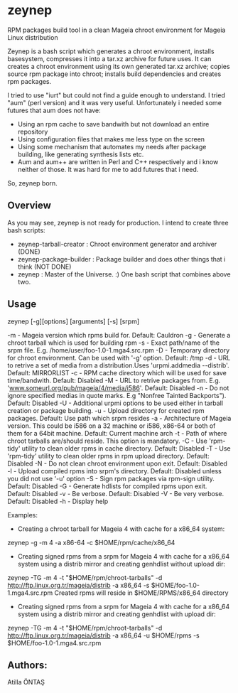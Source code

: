 zeynep
======

RPM packages build tool in a clean Mageia chroot environment for Mageia Linux distribution

Zeynep is a bash script which generates a chroot environment, installs basesystem, compresses it
into a tar.xz archive for future uses. It can creates a chroot environment using its own generated tar.xz
archive; copies source rpm package into chroot; installs build dependencies and creates rpm packages.

I tried to use "iurt" but could not find a guide enough to understand. I tried "aum" (perl version)
and it was very useful. Unfortunately i needed some futures that aum does not have:

- Using an rpm cache to save bandwith but not download an entire repository
- Using configuration files that makes me less type on the screen
- Using some mechanism that automates my needs after package building, like generating
synthesis lists etc.
- Aum and aum++ are written in Perl and C++ respectively and i know neither of those. It was hard for me to
add futures that i need.

So, zeynep born. 

Overview
------------
As you may see, zeynep is not ready for production. I intend to create three bash scripts:
- zeynep-tarball-creator : Chroot environment generator and archiver (DONE)
- zeynep-package-builder : Package builder and does other things that i think (NOT DONE)
- zeynep : Master of the Universe. :) One bash script that combines above two.

Usage
------------
zeynep [-g][options] [arguments] [-s] [srpm]

 -m        - Mageia version which rpms build for. Default: Cauldron
 -g        - Generate a chroot tarball which is used for building rpm
 -s        - Exact path/name of the srpm file. E.g. /home/user/foo-1.0-1.mga4.src.rpm
 -D        - Temporary directory for chroot environment. Can be used with '-g' option. Default: /tmp
 -d        - URL to retrive a set of media from a distribution.Uses 'urpmi.addmedia --distrib'. Default: MIRRORLIST
 -c        - RPM cache directory which will be used for save time/bandwith. Default: Disabled
 -M        - URL to retrive packages from. E.g. 'www.someurl.org/pub/mageia/4/media/i586'. Default: Disabled
 -n        - Do not ignore specified medias in quote marks. E.g "Nonfree Tainted Backports"). Default: Disabled
 -U        - Additional urpmi options to be used either in tarball creation or package building.
 -u        - Upload directory for created rpm packages. Default: Use path which srpm resides
 -a        - Architecture of Mageia version. This could be i586 on a 32 machine or i586, x86-64 or both of them for a 64bit machine. Default: Current machine arch
 -t        - Path of where chroot tarballs are/should reside. This option is mandatory.
 -C        - Use 'rpm-tidy' utility to clean older rpms in cache directory. Default: Disabled
 -T        - Use 'rpm-tidy' utility to clean older rpms in rpm upload directory. Default: Disabled
 -N        - Do not clean chroot environment upon exit. Default: Disabled
 -l        - Upload compiled rpms into srpm's directory. Default: Disabled unless you did not use '-u' option
 -S        - Sign rpm packages via rpm-sign utility. Default: Disabled
 -G        - Generate hdlists for compiled rpms upon exit. Default: Disabled
 -v        - Be verbose. Default: Disabled
 -V        - Be very verbose. Default: Disabled
 -h        - Display help
 
Examples:

* Creating a chroot tarball for Mageia 4 with cache for a x86_64 system:

zeynep -g -m 4 -a x86-64 -c $HOME/rpm/cache/x86_64

* Creating signed rpms from a srpm for Mageia 4 with cache for a x86_64 system using a distrib mirror and creating genhdlist without upload dir:

zeynep -TG -m 4 -t "$HOME/rpm/chroot-tarballs" -d http://ftp.linux.org.tr/mageia/distrib -a x86_64 -s $HOME/foo-1.0-1.mga4.src.rpm
    Created rpms will reside in $HOME/RPMS/x86_64 directory
    
* Creating signed rpms from a srpm for Mageia 4 with cache for a x86_64 system using a distrib mirror and creating genhdlist with upload dir:

zeynep -TG -m 4 -t "$HOME/rpm/chroot-tarballs" -d http://ftp.linux.org.tr/mageia/distrib -a x86_64 -u $HOME/rpms -s $HOME/foo-1.0-1.mga4.src.rpm


Authors:
-------------
Atilla ÖNTAŞ <tarakbumba at gmail dot com >





